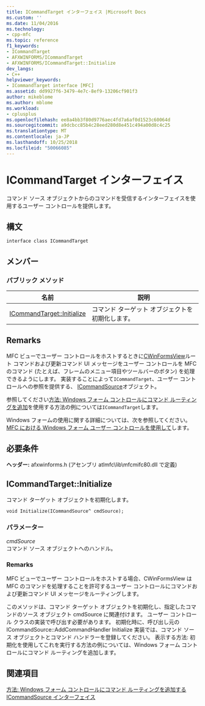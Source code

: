 ```yaml
---
title: ICommandTarget インターフェイス |Microsoft Docs
ms.custom: ''
ms.date: 11/04/2016
ms.technology:
- cpp-mfc
ms.topic: reference
f1_keywords:
- ICommandTarget
- AFXWINFORMS/ICommandTarget
- AFXWINFORMS/ICommandTarget::Initialize
dev_langs:
- C++
helpviewer_keywords:
- ICommandTarget interface [MFC]
ms.assetid: dd9927f6-3479-4e7c-8ef9-13206cf901f3
author: mikeblome
ms.author: mblome
ms.workload:
- cplusplus
ms.openlocfilehash: ee8a4bb3f80d9776aec4fd7a6af0d1523c60064d
ms.sourcegitcommit: a9dcbcc85b4c28eed280d8e451c494a00d8c4c25
ms.translationtype: MT
ms.contentlocale: ja-JP
ms.lasthandoff: 10/25/2018
ms.locfileid: "50066085"
---
```

# <a name="icommandtarget-interface"></a>ICommandTarget インターフェイス

コマンド ソース オブジェクトからのコマンドを受信するインターフェイスを使用するユーザー コントロールを提供します。

## <a name="syntax"></a>構文

```
interface class ICommandTarget
```

## <a name="members"></a>メンバー

### <a name="public-methods"></a>パブリック メソッド

|名前|説明|
|----------|-----------------|
|[ICommandTarget::Initialize](#initialize)|コマンド ターゲット オブジェクトを初期化します。|

## <a name="remarks"></a>Remarks

MFC ビューでユーザー コントロールをホストするときに[CWinFormsView](../../mfc/reference/cwinformsview-class.md)ルート コマンドおよび更新コマンド UI メッセージをユーザー コントロールを MFC のコマンド (たとえば、フレームのメニュー項目やツールバーのボタン) を処理できるようにします。 実装することによって`ICommandTarget`、ユーザー コントロールへの参照を提供する、 [ICommandSource](../../mfc/reference/icommandsource-interface.md)オブジェクト。

参照してください[方法: Windows フォーム コントロールにコマンド ルーティングを追加](../../dotnet/how-to-add-command-routing-to-the-windows-forms-control.md)を使用する方法の例については`ICommandTarget`します。

Windows フォームの使用に関する詳細については、次を参照してください。 [MFC における Windows フォーム ユーザー コントロールを使用して](../../dotnet/using-a-windows-form-user-control-in-mfc.md)します。

## <a name="requirements"></a>必要条件

**ヘッダー:** afxwinforms.h (アセンブリ atlmfc\lib\mfcmifc80.dll で定義)

##  <a name="initialize"></a> ICommandTarget::Initialize

コマンド ターゲット オブジェクトを初期化します。

```
void Initialize(ICommandSource^ cmdSource);
```

### <a name="parameters"></a>パラメーター

*cmdSource*<br/>
コマンド ソース オブジェクトへのハンドル。

### <a name="remarks"></a>Remarks

MFC ビューでユーザー コントロールをホストする場合、CWinFormsView は MFC のコマンドを処理することを許可するユーザー コントロールにコマンドおよび更新コマンド UI メッセージをルーティングします。

このメソッドは、コマンド ターゲット オブジェクトを初期化し、指定したコマンドのソース オブジェクト cmdSource に関連付けます。 ユーザー コントロール クラスの実装で呼び出す必要があります。 初期化時に、呼び出し元の ICommandSource::AddCommandHandler Initialize 実装では、コマンド ソース オブジェクトとコマンド ハンドラーを登録してください。 表示する方法: 初期化を使用してこれを実行する方法の例については、Windows フォーム コントロールにコマンド ルーティングを追加します。

## <a name="see-also"></a>関連項目

[方法: Windows フォーム コントロールにコマンド ルーティングを追加する](../../dotnet/how-to-add-command-routing-to-the-windows-forms-control.md)<br/>
[ICommandSource インターフェイス](../../mfc/reference/icommandsource-interface.md)

